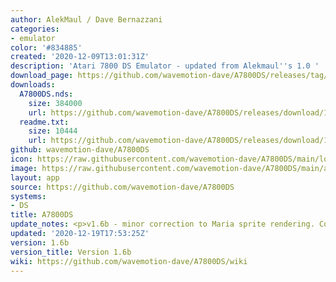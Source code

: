 ```yaml
---
author: AlekMaul / Dave Bernazzani
categories:
- emulator
color: '#834885'
created: '2020-12-09T13:01:31Z'
description: 'Atari 7800 DS Emulator - updated from Alekmaul''s 1.0 '
download_page: https://github.com/wavemotion-dave/A7800DS/releases/tag/1.6b
downloads:
  A7800DS.nds:
    size: 384000
    url: https://github.com/wavemotion-dave/A7800DS/releases/download/1.6b/A7800DS.nds
  readme.txt:
    size: 10444
    url: https://github.com/wavemotion-dave/A7800DS/releases/download/1.6b/readme.txt
github: wavemotion-dave/A7800DS
icon: https://raw.githubusercontent.com/wavemotion-dave/A7800DS/main/logo.bmp
image: https://raw.githubusercontent.com/wavemotion-dave/A7800DS/main/arm9/gfx/bgTop.png
layout: app
source: https://github.com/wavemotion-dave/A7800DS
systems:
- DS
title: A7800DS
update_notes: <p>v1.6b - minor correction to Maria sprite rendering. Corrected URL.</p>
updated: '2020-12-19T17:53:25Z'
version: 1.6b
version_title: Version 1.6b
wiki: https://github.com/wavemotion-dave/A7800DS/wiki
---
```

